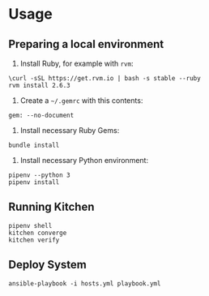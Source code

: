 # Usage

## Preparing a local environment

1. Install Ruby, for example with `rvm`:
  ```
  \curl -sSL https://get.rvm.io | bash -s stable --ruby
  rvm install 2.6.3
  ```

1. Create a `~/.gemrc` with this contents:
  ```
  gem: --no-document
  ```

1. Install necessary Ruby Gems:
  ```
  bundle install
  ```
1. Install necessary Python environment:
  ```
  pipenv --python 3
  pipenv install
  ```

## Running Kitchen

```
pipenv shell
kitchen converge
kitchen verify
```

## Deploy System

```
ansible-playbook -i hosts.yml playbook.yml
```
